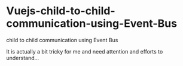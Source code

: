 # Vuejs-child-to-child-communication-using-Event-Bus
child to child communication using Event Bus


It is actually a bit tricky for me and need attention and efforts to understand...
